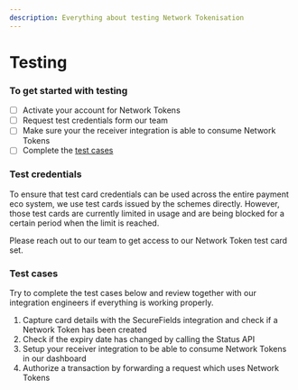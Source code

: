 ```yaml
---
description: Everything about testing Network Tokenisation
---
```


# Testing

### To get started with testing

* [ ] Activate your account for Network Tokens
* [ ] Request test credentials form our team
* [ ] Make sure your the receiver integration is able to consume Network Tokens
* [ ] Complete the [test cases](testing.md#test-cases)

### Test credentials

To ensure that test card credentials can be used across the entire payment eco system, we use test cards issued by the schemes directly. However, those test cards are currently limited in usage and are being blocked for a certain period when the limit is reached. &#x20;

Please reach out to our team to get access to our Network Token test card set.&#x20;

### Test cases

Try to complete the test cases below and review together with our integration engineers if everything is working properly.&#x20;

1. Capture card details with the SecureFields integration and check if a Network Token has been created
2. Check if the expiry date has changed by calling the Status API
3. Setup your receiver integration to be able to consume Network Tokens in our dashboard
4. Authorize a transaction by forwarding a request which uses Network Tokens
